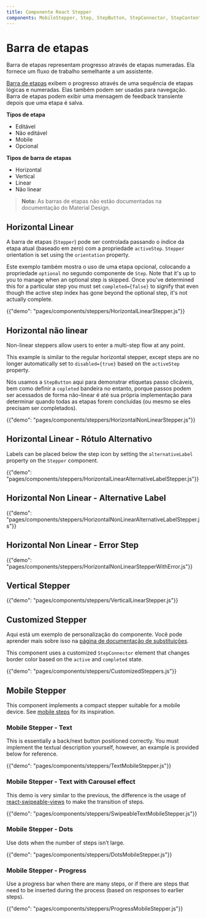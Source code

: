 ```yaml
---
title: Componente React Stepper
components: MobileStepper, Step, StepButton, StepConnector, StepContent, StepIcon, StepLabel, Stepper
---
```


# Barra de etapas

<p class="description">Barra de etapas representam progresso através de etapas numeradas. Ela fornece um fluxo de trabalho semelhante a um assistente.</p>

[Barra de etapas](https://material.io/archive/guidelines/components/steppers.html) exibem o progresso através de uma sequência de etapas lógicas e numeradas. Elas também podem ser usadas para navegação. Barra de etapas podem exibir uma mensagem de feedback transiente depois que uma etapa é salva.

**Tipos de etapa**

- Editável
- Não editável
- Mobile
- Opcional

**Tipos de barra de etapas**

- Horizontal
- Vertical
- Linear
- Não linear

> **Nota:** As barras de etapas não estão documentadas na documentação do Material Design.

## Horizontal Linear

A barra de etapas (`Stepper`) pode ser controlada passando o índice da etapa atual (baseado em zero) com a propriedade `activeStep`. `Stepper` orientation is set using the `orientation` property.

Este exemplo também mostra o uso de uma etapa opcional, colocando a propriedade `optional` no segundo componente de `Step`. Note that it's up to you to manage when an optional step is skipped. Once you've determined this for a particular step you must set `completed={false}` to signify that even though the active step index has gone beyond the optional step, it's not actually complete.

{{"demo": "pages/components/steppers/HorizontalLinearStepper.js"}}

## Horizontal não linear

Non-linear steppers allow users to enter a multi-step flow at any point.

This example is similar to the regular horizontal stepper, except steps are no longer automatically set to `disabled={true}` based on the `activeStep` property.

Nós usamos a `StepButton` aqui para demonstrar etiquetas passo clicáveis, bem como definir a `copleted` bandeira no entanto, porque passos podem ser acessados de forma não-linear é até sua própria implementação para determinar quando todas as etapas forem concluídas (ou mesmo se eles precisam ser completados).

{{"demo": "pages/components/steppers/HorizontalNonLinearStepper.js"}}

## Horizontal Linear - Rótulo Alternativo

Labels can be placed below the step icon by setting the `alternativeLabel` property on the `Stepper` component.

{{"demo": "pages/components/steppers/HorizontalLinearAlternativeLabelStepper.js"}}

## Horizontal Non Linear - Alternative Label

{{"demo": "pages/components/steppers/HorizontalNonLinearAlternativeLabelStepper.js"}}

## Horizontal Non Linear - Error Step

{{"demo": "pages/components/steppers/HorizontalNonLinearStepperWithError.js"}}

## Vertical Stepper

{{"demo": "pages/components/steppers/VerticalLinearStepper.js"}}

## Customized Stepper

Aqui está um exemplo de personalização do componente. Você pode aprender mais sobre isso na [página de documentação de substituições](/customization/components/).

This component uses a customized `StepConnector` element that changes border color based on the `active` and `completed` state.

{{"demo": "pages/components/steppers/CustomizedSteppers.js"}}

## Mobile Stepper

This component implements a compact stepper suitable for a mobile device. See [mobile steps](https://material.io/archive/guidelines/components/steppers.html#steppers-types-of-steps) for its inspiration.

### Mobile Stepper - Text

This is essentially a back/next button positioned correctly. You must implement the textual description yourself, however, an example is provided below for reference.

{{"demo": "pages/components/steppers/TextMobileStepper.js"}}

### Mobile Stepper - Text with Carousel effect

This demo is very similar to the previous, the difference is the usage of [react-swipeable-views](https://github.com/oliviertassinari/react-swipeable-views) to make the transition of steps.

{{"demo": "pages/components/steppers/SwipeableTextMobileStepper.js"}}

### Mobile Stepper - Dots

Use dots when the number of steps isn’t large.

{{"demo": "pages/components/steppers/DotsMobileStepper.js"}}

### Mobile Stepper - Progress

Use a progress bar when there are many steps, or if there are steps that need to be inserted during the process (based on responses to earlier steps).

{{"demo": "pages/components/steppers/ProgressMobileStepper.js"}}